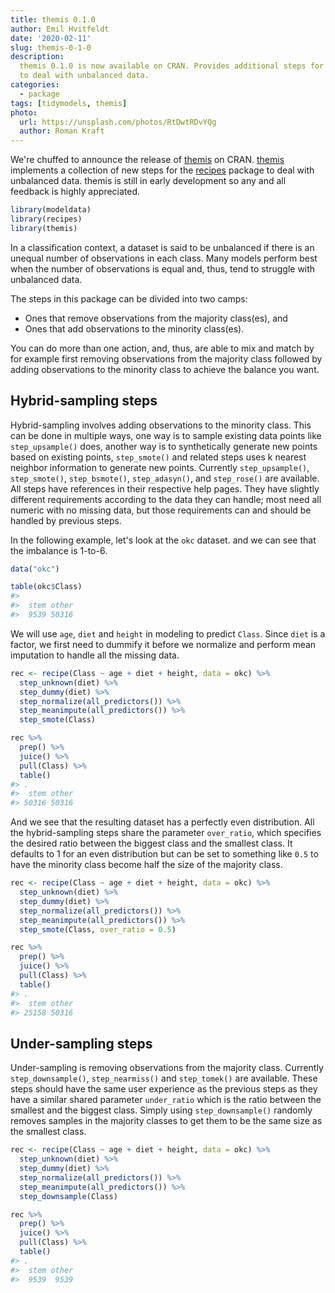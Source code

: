 ```yaml
---
title: themis 0.1.0
author: Emil Hvitfeldt
date: '2020-02-11'
slug: themis-0-1-0
description: 
  themis 0.1.0 is now available on CRAN. Provides additional steps for recipes
  to deal with unbalanced data.
categories:
  - package
tags: [tidymodels, themis]
photo: 
  url: https://unsplash.com/photos/RtDwtRDvYQg
  author: Roman Kraft
---
```




We're chuffed to announce the release of [themis](https://github.com/tidymodels/themis) on CRAN. [themis](https://tidymodels.github.io/themis/) implements a collection of new steps for the [recipes](https://github.com/tidymodels/recipes) package to deal with unbalanced data. themis is still in early development so any and all feedback is highly appreciated.


```r
library(modeldata)
library(recipes)
library(themis)
```

In a classification context, a dataset is said to be unbalanced if there is an unequal number of observations in each class. Many models perform best when the number of observations is equal and, thus, tend to struggle with unbalanced data.

The steps in this package can be divided into two camps:

- Ones that remove observations from the majority class(es), and
- Ones that add observations to the minority class(es).

You can do more than one action, and, thus, are able to mix and match by for example first removing observations from the majority class followed by adding observations to the minority class to achieve the balance you want. 

## Hybrid-sampling steps

Hybrid-sampling involves adding observations to the minority class. This can be done in multiple ways, one way is to sample existing data points like `step_upsample()` does, another way is to synthetically generate new points based on existing points, `step_smote()` and related steps uses k nearest neighbor information to generate new points. Currently `step_upsample()`, `step_smote()`, `step_bsmote()`, `step_adasyn()`, and `step_rose()` are available. All steps have references in their respective help pages. They have slightly different requirements according to the data they can handle; most need all numeric with no missing data, but those requirements can and should be handled by previous steps.

In the following example, let's look at the `okc` dataset. and we can see that the imbalance is 1-to-6.


```r
data("okc")

table(okc$Class)
#> 
#>  stem other 
#>  9539 50316
```

We will use `age`, `diet` and `height` in modeling to predict `Class`. Since `diet` is a factor, we first need to dummify it before we normalize and perform mean imputation to handle all the missing data.


```r
rec <- recipe(Class ~ age + diet + height, data = okc) %>%
  step_unknown(diet) %>%
  step_dummy(diet) %>%
  step_normalize(all_predictors()) %>%
  step_meanimpute(all_predictors()) %>%
  step_smote(Class) 

rec %>%
  prep() %>%
  juice() %>%
  pull(Class) %>%
  table()
#> .
#>  stem other 
#> 50316 50316
```

And we see that the resulting dataset has a perfectly even distribution. All the hybrid-sampling steps share the parameter `over_ratio`, which specifies the desired ratio between the biggest class and the smallest class. It defaults to 1 for an even distribution but can be set to something like `0.5` to have the minority class become half the size of the majority class.


```r
rec <- recipe(Class ~ age + diet + height, data = okc) %>%
  step_unknown(diet) %>%
  step_dummy(diet) %>%
  step_normalize(all_predictors()) %>%
  step_meanimpute(all_predictors()) %>%
  step_smote(Class, over_ratio = 0.5) 

rec %>%
  prep() %>%
  juice() %>%
  pull(Class) %>%
  table()
#> .
#>  stem other 
#> 25158 50316
```

## Under-sampling steps

Under-sampling is removing observations from the majority class. Currently `step_downsample()`, `step_nearmiss()` and `step_tomek()` are available. These steps should have the same user experience as the previous steps as they have a similar shared parameter `under_ratio` which is the ratio between the smallest and the biggest class. Simply using `step_downsample()` randomly removes samples in the majority classes to get them to be the same size as the smallest class.


```r
rec <- recipe(Class ~ age + diet + height, data = okc) %>%
  step_unknown(diet) %>%
  step_dummy(diet) %>%
  step_normalize(all_predictors()) %>%
  step_meanimpute(all_predictors()) %>%
  step_downsample(Class) 

rec %>%
  prep() %>%
  juice() %>%
  pull(Class) %>%
  table()
#> .
#>  stem other 
#>  9539  9539
```
